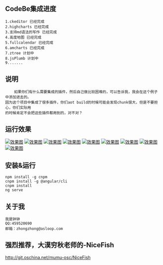## CodeBe集成进度
    1.ckeditor 已经完成
    2.highcharts 已经完成
    3.支持md语法的写作 已经完成
    4.高度地图 已经完成
    5.fullcalendar 已经完成
    6.amcharts 已经完成
    7.ztree 计划中
    8.jsPlumb 计划中
    9.......
## 说明
        如果你们有什么需要集成的插件，然后自己做比较困难的，可以告诉我，我会在这个例子中添加进去的。
    因为这个项目中集成了很多插件，你们aot build的时候可能会发现chunk很大，但是不要担心，你们实际用
    的时候肯定不会把这些插件都用到的，对不对？

## 运行效果
[![效果图](https://raw.githubusercontent.com/zhongzhong0505/ng2-demo/master/images/1.jpg "效果图")](https://raw.githubusercontent.com/zhongzhong0505/ng2-demo/master/images/1.jpg "效果图")
[![效果图](https://raw.githubusercontent.com/zhongzhong0505/ng2-demo/master/images/2.jpg "效果图")](https://raw.githubusercontent.com/zhongzhong0505/ng2-demo/master/images/2.jpg "效果图")
[![效果图](https://raw.githubusercontent.com/zhongzhong0505/ng2-demo/master/images/3.jpg "效果图")](https://raw.githubusercontent.com/zhongzhong0505/ng2-demo/master/images/3.jpg "效果图")
[![效果图](https://raw.githubusercontent.com/zhongzhong0505/ng2-demo/master/images/5.jpg "效果图")](https://raw.githubusercontent.com/zhongzhong0505/ng2-demo/master/images/5.jpg "效果图")
[![效果图](https://raw.githubusercontent.com/zhongzhong0505/ng2-demo/master/images/6.jpg "效果图")](https://raw.githubusercontent.com/zhongzhong0505/ng2-demo/master/images/6.jpg "效果图")
[![效果图](https://raw.githubusercontent.com/zhongzhong0505/ng2-demo/master/images/7.jpg "效果图")](https://raw.githubusercontent.com/zhongzhong0505/ng2-demo/master/images/7.jpg "效果图")
[![效果图](https://raw.githubusercontent.com/zhongzhong0505/ng2-demo/master/images/9.png "效果图")](https://raw.githubusercontent.com/zhongzhong0505/ng2-demo/master/images/9.png "效果图")
[![效果图](https://raw.githubusercontent.com/zhongzhong0505/ng2-demo/master/images/10.jpg "效果图")](https://raw.githubusercontent.com/zhongzhong0505/ng2-demo/master/images/10.jpg "效果图")
[![效果图](https://raw.githubusercontent.com/zhongzhong0505/ng2-demo/master/images/11.jpg "效果图")](https://raw.githubusercontent.com/zhongzhong0505/ng2-demo/master/images/11.jpg "效果图")


## 安装&运行
    npm install -g cnpm
    cnpm install -g @angular/cli
    cnpm install
    ng serve

## 关于我
    我是钟钟 
    QQ:459520690
    邮箱：zhongzhong@asloop.com

## 强烈推荐，大漠穷秋老师的-NiceFish
http://git.oschina.net/mumu-osc/NiceFish

    
